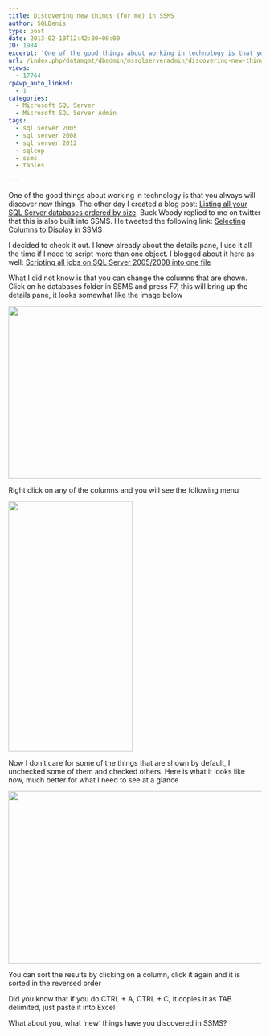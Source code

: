 ```yaml
---
title: Discovering new things (for me) in SSMS
author: SQLDenis
type: post
date: 2013-02-10T12:42:00+00:00
ID: 1984
excerpt: 'One of the good things about working in technology is that you always will discover new things. The other day I created a blog post: Listing all your SQL Server databases ordered by size. Buck Woody replied to me on twitter that this is also built into&hellip;'
url: /index.php/datamgmt/dbadmin/mssqlserveradmin/discovering-new-things-for-me/
views:
  - 17764
rp4wp_auto_linked:
  - 1
categories:
  - Microsoft SQL Server
  - Microsoft SQL Server Admin
tags:
  - sql server 2005
  - sql server 2008
  - sql server 2012
  - sqlcop
  - ssms
  - tables

---
```

One of the good things about working in technology is that you always will discover new things. The other day I created a blog post: [Listing all your SQL Server databases ordered by size][1]. Buck Woody replied to me on twitter that this is also built into SSMS. He tweeted the following link: [Selecting Columns to Display in SSMS][2]

I decided to check it out. I knew already about the details pane, I use it all the time if I need to script more than one object. I blogged about it here as well: [Scripting all jobs on SQL Server 2005/2008 into one file][3]

What I did not know is that you can change the columns that are shown. Click on he databases folder in SSMS and press F7, this will bring up the details pane, it looks somewhat like the image below

<div class="image_block">
  <a href="/wp-content/uploads/blogs/DataMgmt/Denis/Oracle/DatabasesDeTails.PNG?mtime=1360507029"><img alt="" src="/wp-content/uploads/blogs/DataMgmt/Denis/Oracle/DatabasesDeTails.PNG?mtime=1360507029" width="926" height="343" /></a>
</div>

Right click on any of the columns and you will see the following menu

<div class="image_block">
  <a href="/wp-content/uploads/blogs/DataMgmt/Denis/Oracle/DatabasesDeTailsChoose.PNG?mtime=1360507043"><img alt="" src="/wp-content/uploads/blogs/DataMgmt/Denis/Oracle/DatabasesDeTailsChoose.PNG?mtime=1360507043" width="247" height="497" /></a>
</div>

Now I don&#8217;t care for some of the things that are shown by default, I unchecked some of them and checked others. Here is what it looks like now, much better for what I need to see at a glance

<div class="image_block">
  <a href="/wp-content/uploads/blogs/DataMgmt/Denis/Oracle/DatabasesDeTails2.PNG?mtime=1360507051"><img alt="" src="/wp-content/uploads/blogs/DataMgmt/Denis/Oracle/DatabasesDeTails2.PNG?mtime=1360507051" width="860" height="342" /></a>
</div>

You can sort the results by clicking on a column, click it again and it is sorted in the reversed order
  
Did you know that if you do CTRL + A, CTRL + C, it copies it as TAB delimited, just paste it into Excel

What about you, what &#8216;new&#8217; things have you discovered in SSMS?

 [1]: /index.php/DataMgmt/DBAdmin/MSSQLServerAdmin/listing-all-your-sql-server
 [2]: http://blogs.msdn.com/b/buckwoody/archive/2008/09/02/selecting-columns-to-display-in-ssms.aspx
 [3]: /index.php/DataMgmt/DBProgramming/scripting-all-jobs-on-sql-server-2005-20
